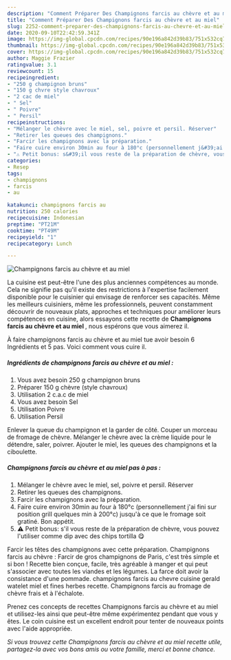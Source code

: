 ```yaml
---
description: "Comment Préparer Des Champignons farcis au chèvre et au miel"
title: "Comment Préparer Des Champignons farcis au chèvre et au miel"
slug: 2252-comment-preparer-des-champignons-farcis-au-chevre-et-au-miel
date: 2020-09-10T22:42:59.341Z
image: https://img-global.cpcdn.com/recipes/90e196a842d39b83/751x532cq70/champignons-farcis-au-chevre-et-au-miel-photo-principale-de-la-recette.jpg
thumbnail: https://img-global.cpcdn.com/recipes/90e196a842d39b83/751x532cq70/champignons-farcis-au-chevre-et-au-miel-photo-principale-de-la-recette.jpg
cover: https://img-global.cpcdn.com/recipes/90e196a842d39b83/751x532cq70/champignons-farcis-au-chevre-et-au-miel-photo-principale-de-la-recette.jpg
author: Maggie Frazier
ratingvalue: 3.1
reviewcount: 15
recipeingredient:
- "250 g champignon bruns"
- "150 g chvre style chavroux"
- "2 cac de miel"
- " Sel"
- " Poivre"
- " Persil"
recipeinstructions:
- "Mélanger le chèvre avec le miel, sel, poivre et persil. Réserver"
- "Retirer les queues des champignons."
- "Farcir les champignons avec la préparation."
- "Faire cuire environ 30min au four à 180°c (personnellement j&#39;ai fini sur position grill quelques min à 200°c) jusqu&#39;à ce que le fromage soit gratiné. Bon appétit."
- "⚠️ Petit bonus: s&#39;il vous reste de la préparation de chèvre, vous pouvez l&#39;utiliser comme dip avec des chips tortilla 😋"
categories:
- Resep
tags:
- champignons
- farcis
- au

katakunci: champignons farcis au 
nutrition: 250 calories
recipecuisine: Indonesian
preptime: "PT21M"
cooktime: "PT49M"
recipeyield: "1"
recipecategory: Lunch

---
```



![Champignons farcis au chèvre et au miel](https://img-global.cpcdn.com/recipes/90e196a842d39b83/751x532cq70/champignons-farcis-au-chevre-et-au-miel-photo-principale-de-la-recette.jpg)

La cuisine est peut-être l'une des plus anciennes compétences au monde. Cela ne signifie pas qu'il existe des restrictions à l'expertise facilement disponible pour le cuisinier qui envisage de renforcer ses capacités. Même les meilleurs cuisiniers, même les professionnels, peuvent constamment découvrir de nouveaux plats, approches et techniques pour améliorer leurs compétences en cuisine, alors essayons cette recette de <strong> Champignons farcis au chèvre et au miel </strong>, nous espérons que vous aimerez il.

<!--inarticleads1-->

À faire champignons farcis au chèvre et au miel tue avoir besoin 6 Ingrédients et 5 pas. Voici comment vous cuire il.

##### Ingrédients de champignons farcis au chèvre et au miel :

1. Vous avez besoin 250 g champignon bruns
1. Préparer 150 g chèvre (style chavroux)
1. Utilisation 2 c.a.c de miel
1. Vous avez besoin  Sel
1. Utilisation  Poivre
1. Utilisation  Persil


Enlever la queue du champignon et la garder de côté. Couper un morceau de fromage de chèvre. Mélanger le chèvre avec la crème liquide pour le détendre, saler, poivrer. Ajouter le miel, les queues des champignons et la ciboulette. 

<!--inarticleads2-->

##### Champignons farcis au chèvre et au miel pas à pas :

1. Mélanger le chèvre avec le miel, sel, poivre et persil. Réserver
1. Retirer les queues des champignons.
1. Farcir les champignons avec la préparation.
1. Faire cuire environ 30min au four à 180°c (personnellement j&#39;ai fini sur position grill quelques min à 200°c) jusqu&#39;à ce que le fromage soit gratiné. Bon appétit.
1. ⚠️ Petit bonus: s&#39;il vous reste de la préparation de chèvre, vous pouvez l&#39;utiliser comme dip avec des chips tortilla 😋


Farcir les têtes des champignons avec cette préparation. Champignons farcis au chèvre : Farcir de gros champignons de Paris, c&#39;est très simple et si bon ! Recette bien conçue, facile, très agréable à manger et qui peut s&#39;associer avec toutes les viandes et les légumes. La farce doit avoir la consistance d&#39;une pommade. champignons farcis au chevre cuisine gerald watelet miel et fines herbes recette. Champignons farcis au fromage de chèvre frais et à l&#39;échalote. 

<!--inarticleads1-->

<p>
Prenez ces concepts de recettes Champignons farcis au chèvre et au miel et utilisez-les ainsi que peut-être même expérimentez pendant que vous y êtes. Le coin cuisine est un excellent endroit pour tenter de nouveaux points avec l'aide appropriée.
</p>

<p>
<i>Si vous trouvez cette Champignons farcis au chèvre et au miel recette utile, partagez-la avec vos bons amis ou votre famille, merci et bonne chance.</i>
</p>
